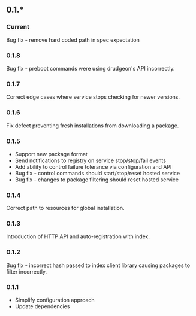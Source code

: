 ## 0.1.*

### Current
Bug fix - remove hard coded path in spec expectation

### 0.1.8
Bug fix - preboot commands were using drudgeon's API incorrectly.

### 0.1.7
Correct edge cases where service stops checking for newer versions.

### 0.1.6
Fix defect preventing fresh installations from downloading a package.

### 0.1.5

 * Support new package format
 * Send notifications to registry on service stop/stop/fail events
 * Add ability to control failure tolerance via configuration and API
 * Bug fix - control commands should start/stop/reset hosted service
 * Bug fix - changes to package filtering should reset hosted service

### 0.1.4
Correct path to resources for global installation.

### 0.1.3
Introduction of HTTP API and auto-registration with index.

### 0.1.2
Bug fix - incorrect hash passed to index client library causing packages to filter incorrectly.

### 0.1.1

 * Simplify configuration approach
 * Update dependencies
